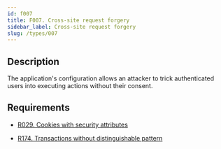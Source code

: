 ```yaml
---
id: f007
title: F007. Cross-site request forgery
sidebar_label: Cross-site request forgery
slug: /types/007
---
```


## Description

The application's configuration allows an attacker to trick authenticated users
into executing actions without their consent.

## Requirements

- [R029. Cookies with security attributes](https://fluidattacks.com/products/rules/list/029/)

- [R174. Transactions without distinguishable pattern](https://fluidattacks.com/products/rules/list/174/)
